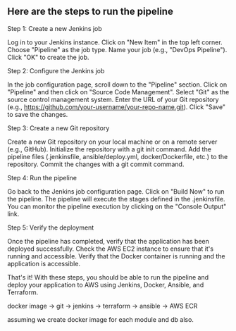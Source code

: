 ## Here are the steps to run the pipeline

Step 1: Create a new Jenkins job

Log in to your Jenkins instance.
Click on "New Item" in the top left corner.
Choose "Pipeline" as the job type.
Name your job (e.g., "DevOps Pipeline").
Click "OK" to create the job.

Step 2: Configure the Jenkins job

In the job configuration page, scroll down to the "Pipeline" section.
Click on "Pipeline" and then click on "Source Code Management".
Select "Git" as the source control management system.
Enter the URL of your Git repository (e.g., https://github.com/your-username/your-repo-name.git).
Click "Save" to save the changes.

Step 3: Create a new Git repository

Create a new Git repository on your local machine or on a remote server (e.g., GitHub).
Initialize the repository with a git init command.
Add the pipeline files (.jenkinsfile, ansible/deploy.yml, docker/Dockerfile, etc.) to the repository.
Commit the changes with a git commit command.

Step 4: Run the pipeline

Go back to the Jenkins job configuration page.
Click on "Build Now" to run the pipeline.
The pipeline will execute the stages defined in the .jenkinsfile.
You can monitor the pipeline execution by clicking on the "Console Output" link.

Step 5: Verify the deployment

Once the pipeline has completed, verify that the application has been deployed successfully.
Check the AWS EC2 instance to ensure that it's running and accessible.
Verify that the Docker container is running and the application is accessible.

That's it! With these steps, you should be able to run the pipeline and deploy your application to AWS using Jenkins, Docker, Ansible, and Terraform.

docker image -> git -> jenkins -> terraform -> ansible -> AWS ECR

assuming we create docker image for each module and db also.
